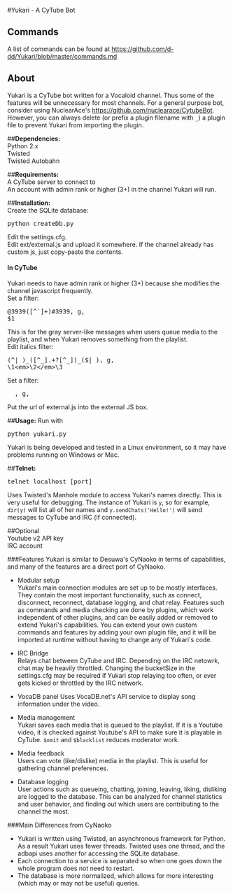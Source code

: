 #Yukari - A CyTube Bot
## Commands
A list of commands can be found at https://github.com/d-dd/Yukari/blob/master/commands.md
## About
Yukari is a CyTube bot written for a Vocaloid channel. Thus some of the features will be unnecessary for most channels.
For a general purpose bot, consider using NuclearAce's https://github.com/nuclearace/CytubeBot.
However, you can always delete (or prefix a plugin filename with `_`) a plugin file to prevent Yukari from importing the plugin.


##**Dependencies:**  
Python 2.x  
Twisted  
Twisted Autobahn

##**Requirements:**  
A CyTube server to connect to   
An account with admin rank or higher (3+) in the channel Yukari will run.

##**Installation:**  
Create the SQLite database:
<pre>python createDb.py</pre>
Edit the settings.cfg.  
Edit ext/external.js and upload it somewhere. If the channel already has custom js, just copy-paste the contents.

#### In CyTube
Yukari needs to have admin rank or higher (3+) because she modifies the channel javascript frequently.  
Set a filter: <pre>@3939([^`]+)#3939, g, <span class="server-whisper">$1</span></pre>  

This is for the gray server-like messages when users queue media to the playlist, and when Yukari removes something from the playlist.  
Edit italics filter: <pre>(^| )\_([^\_].+?[^\_])\_($| ), g, \\1\<em\>\\2\</em\>\\3</pre>
Set a filter: <pre>__, g, _</pre>

Put the url of external.js into the external JS box.

##**Usage:**
Run with <pre>python yukari.py</pre>
Yukari is being developed and tested in a Linux environment, so it may have problems running on Windows or Mac.

##**Telnet:**  
<pre>telnet localhost [port]</pre>
Uses Twisted's Manhole module to access Yukari's names directly.
This is very useful for debugging. The instance of Yukari is `y`, so for example, `dir(y)` will list all of her names and `y.sendChats('Hello!')` will send messages to CyTube and IRC (if connected).

##Optional  
Youtube v2 API key  
IRC account

###Features
Yukari is similar to Desuwa's CyNaoko in terms of capabilities, and many of the features are a direct port of CyNaoko.  

- Modular setup  
Yukari's main connection modules are set up to be mostly interfaces. They contain the most important functionality, such as connect, disconnect, reconnect, database logging, and chat relay. Features such as commands and media checking are done by plugins, which work independent of other plugins, and can be easily added or removed to extend Yukari's capabilities. You can extend your own custom commands and features by adding your own plugin file, and it will be imported at runtime without having to change any of Yukari's code.

- IRC Bridge  
Relays chat between CyTube and IRC. Depending on the IRC netowrk, chat may be heavily throttled. Changing the bucketSize in the settings.cfg may be required if Yukari stop relaying too often, or ever gets kicked or throttled by the IRC network.

- VocaDB panel
Uses VocaDB.net's API service to display song information under the video.

- Media management  
Yukari saves each media that is queued to the playlist. If it is a Youtube video, it is checked against Youtube's API to make sure it is playable in CyTube. `$omit` and `$blacklist` reduces moderator work.

- Media feedback  
Users can vote (like/dislike) media in the playlist. This is useful for gathering channel preferences.

- Database logging  
User actions such as queueing, chatting, joining, leaving, liking, disliking are logged to the database. This can be analyzed for channel statistics and user behavior, and finding out which users are contributing to the channel the most.

###Main Differences from CyNaoko
- Yukari is written using Twisted, an asynchronous framework for Python. As a result Yukari uses fewer threads. Twisted uses one thread, and the adbapi uses another for accessing the SQLite database. 
- Each connection to a service is separated so when one goes down the whole program does not need to restart.  
- The database is more normalized, which allows for more interesting (which may or may not be useful) queries.
